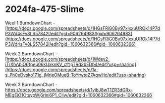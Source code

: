 # 2024fa-475-Slime

Weel 1 BurndownChart - [https://docs.google.com/spreadsheets/d/1HGsFRiG0By97xlxxuUROk14P7dP3Wd4sFv8LS57842I/edit?gid=906264983#gid=906264983](https://docs.google.com/spreadsheets/d/1HGsFRiG0By97xlxxuUROk14P7dP3Wd4sFv8LS57842I/edit?gid=1060632366#gid=1060632366)

Week 2 BurndownChart - [https://docs.google.com/spreadsheets/d/1Wdev2-iTrXhAbiO6fpeu06kUxknKV_ctYpTRd3bEDb4/edit?usp=sharing](https://docs.google.com/spreadsheets/d/1a-s_Ph0eDvsko171g_jMrjeOMueB-ToYrwtqZ7AqwHc/edit?usp=sharing)

Week 3 BurndownChart - https://docs.google.com/spreadsheets/d/1vjbJ8wT1ZR3dGRx-MEgEiO1OtsypWj6rlni6P1_ClIw/edit?gid=1060632366#gid=1060632366
